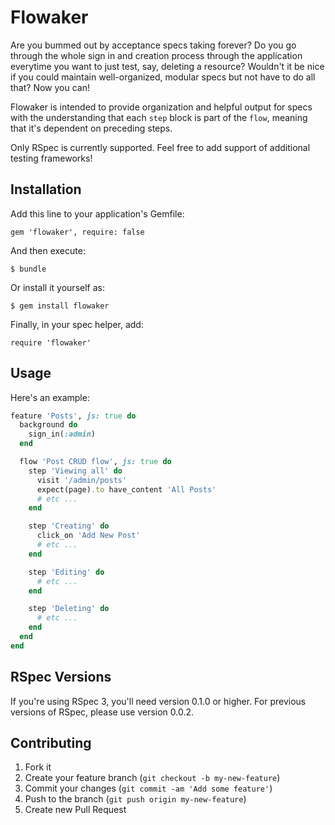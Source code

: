 # Flowaker

Are you bummed out by acceptance specs taking forever? Do you go through the whole sign in and creation process through the application everytime you want to just test, say, deleting a resource? Wouldn't it be nice if you could maintain well-organized, modular specs but not have to do all that? Now you can!

Flowaker is intended to provide organization and helpful output for specs with the understanding that each `step` block is part of the `flow`, meaning that it's dependent on preceding steps.

Only RSpec is currently supported. Feel free to add support of additional testing frameworks!

## Installation

Add this line to your application's Gemfile:

    gem 'flowaker', require: false

And then execute:

    $ bundle

Or install it yourself as:

    $ gem install flowaker

Finally, in your spec helper, add:

    require 'flowaker'

## Usage

Here's an example:

```ruby
feature 'Posts', js: true do
  background do
    sign_in(:admin)
  end

  flow 'Post CRUD flow', js: true do
    step 'Viewing all' do
      visit '/admin/posts'
      expect(page).to have_content 'All Posts'
      # etc ...
    end

    step 'Creating' do
      click_on 'Add New Post'
      # etc ...
    end

    step 'Editing' do
      # etc ...
    end

    step 'Deleting' do
      # etc ...
    end
  end
end
```

## RSpec Versions

If you're using RSpec 3, you'll need version 0.1.0 or higher. For previous versions of RSpec, please use version 0.0.2.

## Contributing

1. Fork it
2. Create your feature branch (`git checkout -b my-new-feature`)
3. Commit your changes (`git commit -am 'Add some feature'`)
4. Push to the branch (`git push origin my-new-feature`)
5. Create new Pull Request
